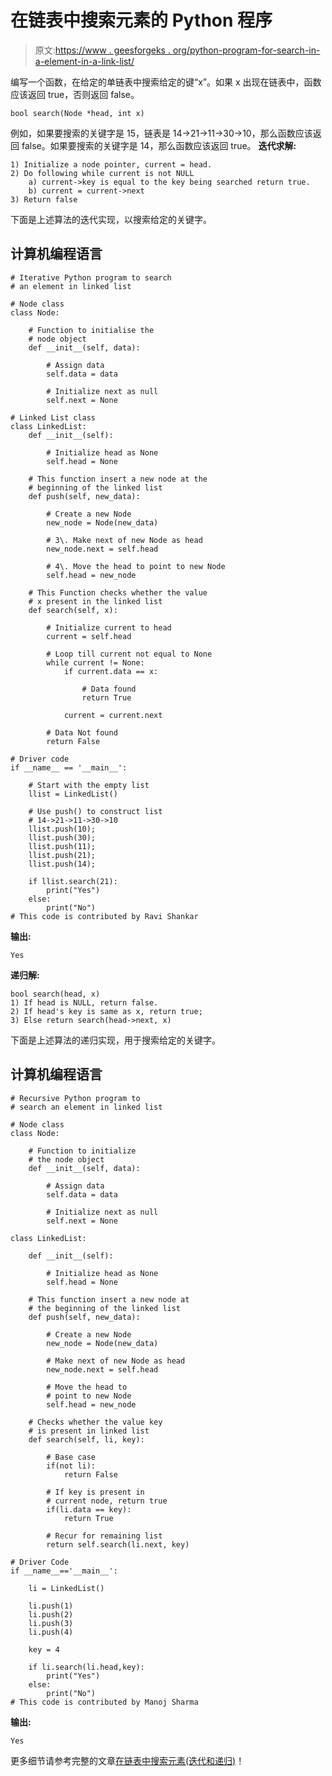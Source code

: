 # 在链表中搜索元素的 Python 程序

> 原文:[https://www . geesforgeks . org/python-program-for-search-in-a-element-in-a-link-list/](https://www.geeksforgeeks.org/python-program-for-searching-an-element-in-a-linked-list/)

编写一个函数，在给定的单链表中搜索给定的键“x”。如果 x 出现在链表中，函数应该返回 true，否则返回 false。

```
bool search(Node *head, int x)
```

例如，如果要搜索的关键字是 15，链表是 14->21->11->30->10，那么函数应该返回 false。如果要搜索的关键字是 14，那么函数应该返回 true。
**迭代求解:**

```
1) Initialize a node pointer, current = head.
2) Do following while current is not NULL
    a) current->key is equal to the key being searched return true.
    b) current = current->next
3) Return false 
```

下面是上述算法的迭代实现，以搜索给定的关键字。

## 计算机编程语言

```
# Iterative Python program to search 
# an element in linked list

# Node class
class Node:

    # Function to initialise the 
    # node object
    def __init__(self, data):

        # Assign data
        self.data = data 

        # Initialize next as null
        self.next = None 

# Linked List class
class LinkedList:
    def __init__(self):

        # Initialize head as None
        self.head = None 

    # This function insert a new node at the
    # beginning of the linked list
    def push(self, new_data):

        # Create a new Node
        new_node = Node(new_data)

        # 3\. Make next of new Node as head
        new_node.next = self.head

        # 4\. Move the head to point to new Node
        self.head = new_node

    # This Function checks whether the value
    # x present in the linked list 
    def search(self, x):

        # Initialize current to head
        current = self.head

        # Loop till current not equal to None
        while current != None:
            if current.data == x:

                # Data found
                return True 

            current = current.next

        # Data Not found
        return False 

# Driver code
if __name__ == '__main__':

    # Start with the empty list
    llist = LinkedList()

    # Use push() to construct list
    # 14->21->11->30->10 
    llist.push(10);
    llist.push(30);
    llist.push(11);
    llist.push(21);
    llist.push(14);

    if llist.search(21):
        print("Yes")
    else:
        print("No")
# This code is contributed by Ravi Shankar
```

**输出:**

```
Yes
```

**递归解:**

```
bool search(head, x)
1) If head is NULL, return false.
2) If head's key is same as x, return true;
3) Else return search(head->next, x)
```

下面是上述算法的递归实现，用于搜索给定的关键字。

## 计算机编程语言

```
# Recursive Python program to 
# search an element in linked list

# Node class
class Node:

    # Function to initialize 
    # the node object
    def __init__(self, data):

        # Assign data
        self.data = data 

        # Initialize next as null
        self.next = None 

class LinkedList:

    def __init__(self):

        # Initialize head as None
        self.head = None 

    # This function insert a new node at 
    # the beginning of the linked list
    def push(self, new_data):

        # Create a new Node
        new_node = Node(new_data)

        # Make next of new Node as head
        new_node.next = self.head

        # Move the head to 
        # point to new Node
        self.head = new_node

    # Checks whether the value key 
    # is present in linked list 
    def search(self, li, key):

        # Base case
        if(not li):
            return False

        # If key is present in 
        # current node, return true
        if(li.data == key):
            return True

        # Recur for remaining list
        return self.search(li.next, key)

# Driver Code            
if __name__=='__main__':

    li = LinkedList()

    li.push(1)
    li.push(2)
    li.push(3)
    li.push(4)

    key = 4

    if li.search(li.head,key):
        print("Yes")
    else:
        print("No")
# This code is contributed by Manoj Sharma
```

**输出:**

```
Yes
```

更多细节请参考完整的文章[在链表中搜索元素(迭代和递归)](https://www.geeksforgeeks.org/search-an-element-in-a-linked-list-iterative-and-recursive/)！